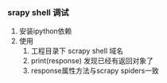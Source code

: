 ### srapy shell 调试
1. 安装ipython依赖
2. 使用
    1. 工程目录下 scrapy shell 域名 
    2. print(response) 发现已经有返回对象了
    3. response属性方法与scrapy spiders一致 
